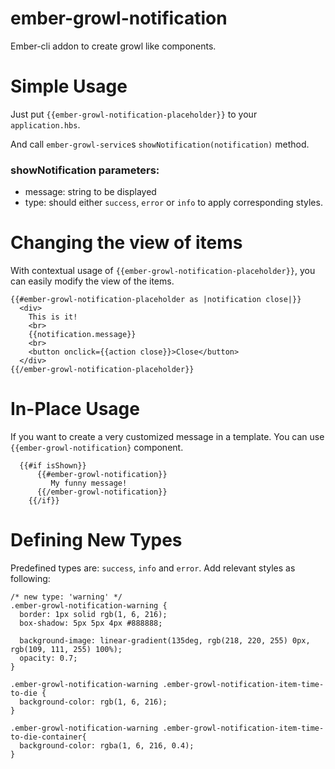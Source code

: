 # ember-growl-notification

Ember-cli addon to create growl like components.

# Simple Usage

Just put `{{ember-growl-notification-placeholder}}` to your `application.hbs`.

And call `ember-growl-service`s `showNotification(notification)` method.

### showNotification parameters:
  - message: string to be displayed
  - type: should either `success`, `error` or `info` to apply corresponding styles. 

# Changing the view of items

With contextual usage of `{{ember-growl-notification-placeholder}}`, you can easily modify the view of the items.

```
{{#ember-growl-notification-placeholder as |notification close|}}
  <div>
    This is it!
    <br>
    {{notification.message}}
    <br>
    <button onclick={{action close}}>Close</button>
  </div>
{{/ember-growl-notification-placeholder}}
```


# In-Place Usage

If you want to create a very customized message in a template. You can use `{{ember-growl-notification}` component. 
 
 ```
   {{#if isShown}}
	   {{#ember-growl-notification}}
	      My funny message!
	   {{/ember-growl-notification}}
	 {{/if}}
 ```

# Defining New Types

Predefined types are: `success`, `info` and `error`. Add relevant styles as following:
 ```
 /* new type: 'warning' */
 .ember-growl-notification-warning {
   border: 1px solid rgb(1, 6, 216);
   box-shadow: 5px 5px 4px #888888;
 
   background-image: linear-gradient(135deg, rgb(218, 220, 255) 0px, rgb(109, 111, 255) 100%);
   opacity: 0.7;
 }
 
 .ember-growl-notification-warning .ember-growl-notification-item-time-to-die {
   background-color: rgb(1, 6, 216);
 }
 
 .ember-growl-notification-warning .ember-growl-notification-item-time-to-die-container{
   background-color: rgba(1, 6, 216, 0.4);
 }
 ```
 

